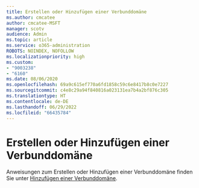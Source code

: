 ```yaml
---
title: Erstellen oder Hinzufügen einer Verbunddomäne
ms.author: cmcatee
author: cmcatee-MSFT
manager: scotv
audience: Admin
ms.topic: article
ms.service: o365-administration
ROBOTS: NOINDEX, NOFOLLOW
ms.localizationpriority: high
ms.custom:
- "9003238"
- "6160"
ms.date: 08/06/2020
ms.openlocfilehash: 69a9c615ef770a6fd1858c59c6e8417b8c0e7227
ms.sourcegitcommit: c4e8c29a94f840816a023131ea7b4a2bf876c305
ms.translationtype: HT
ms.contentlocale: de-DE
ms.lasthandoff: 06/29/2022
ms.locfileid: "66435784"
---
```

# <a name="creating-or-adding-a-federated-domain"></a>Erstellen oder Hinzufügen einer Verbunddomäne

Anweisungen zum Erstellen oder Hinzufügen einer Verbunddomäne finden Sie unter [Hinzufügen einer Verbunddomäne](https://docs.microsoft.com/azure/active-directory/hybrid/how-to-connect-fed-management#addfeddomain).